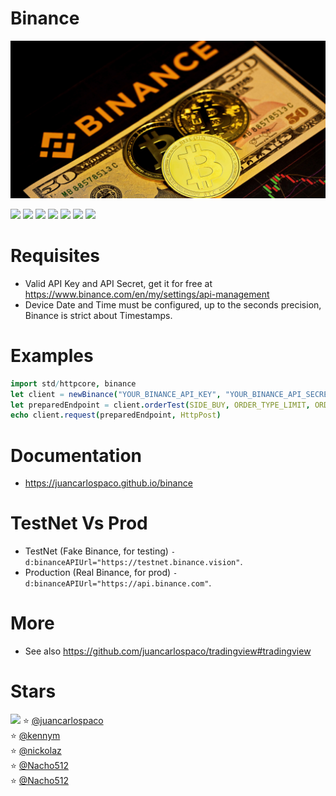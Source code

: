 # Binance

![](binance.jpg)

![](https://github.com/juancarlospaco/binance/actions/workflows/build.yml/badge.svg)
![](https://img.shields.io/github/languages/top/juancarlospaco/binance?style=for-the-badge)
![](https://img.shields.io/github/stars/juancarlospaco/binance?style=for-the-badge)
![](https://img.shields.io/github/languages/code-size/juancarlospaco/binance?style=for-the-badge)
![](https://img.shields.io/github/issues-raw/juancarlospaco/binance?style=for-the-badge)
![](https://img.shields.io/github/issues-pr-raw/juancarlospaco/binance?style=for-the-badge)
![](https://img.shields.io/github/last-commit/juancarlospaco/binance?style=for-the-badge)


# Requisites

- Valid API Key and API Secret, get it for free at https://www.binance.com/en/my/settings/api-management
- Device Date and Time must be configured, up to the seconds precision, Binance is strict about Timestamps.


# Examples

```nim
import std/httpcore, binance
let client = newBinance("YOUR_BINANCE_API_KEY", "YOUR_BINANCE_API_SECRET")
let preparedEndpoint = client.orderTest(SIDE_BUY, ORDER_TYPE_LIMIT, ORDER_RESP_TYPE_FULL, $TIME_IN_FORCE_GTC, "1", "BTCUSDT", 0.1, 10_000.00)
echo client.request(preparedEndpoint, HttpPost)
```


# Documentation

- https://juancarlospaco.github.io/binance


# TestNet Vs Prod

- TestNet (Fake Binance, for testing) ` -d:binanceAPIUrl="https://testnet.binance.vision" `.
- Production (Real Binance, for prod) ` -d:binanceAPIUrl="https://api.binance.com" `.


# More

- See also https://github.com/juancarlospaco/tradingview#tradingview


# Stars

![](https://starchart.cc/juancarlospaco/binance.svg)
:star: [@juancarlospaco](https://github.com/juancarlospaco '2022-02-15')	
:star: [@kennym](https://github.com/kennym '2022-02-16')	
:star: [@nickolaz](https://github.com/nickolaz '2022-02-18')	
:star: [@Nacho512](https://github.com/Nacho512 '2022-02-20')	
:star: [@Nacho512](https://github.com/Nacho512 '2022-02-20')	

